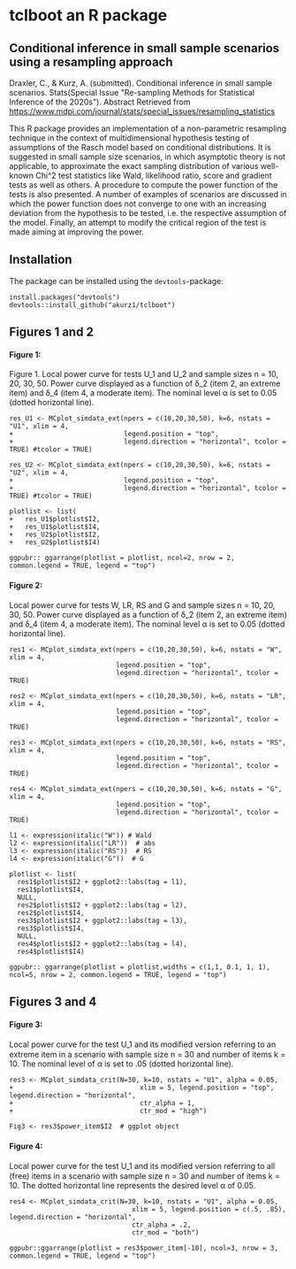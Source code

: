 # tclboot an R package
## Conditional inference in small sample scenarios using a resampling approach


Draxler, C., & Kurz, A. (submitted). Conditional inference in small sample scenarios. Stats(Special Issue "Re-sampling Methods for Statistical Inference of the 2020s"). Abstract Retrieved from https://www.mdpi.com/journal/stats/special_issues/resampling_statistics

This R package provides an implementation of a non-parametric resampling technique in the context of multidimensional hypothesis testing of assumptions of the Rasch model based on conditional distributions. It is suggested in small sample size scenarios, in which asymptotic theory is not applicable, to approximate the exact sampling distribution of various well-known Chi^2 test statistics like Wald, likelihood ratio, score and gradient tests as well as others. A procedure to compute the power function of the tests is also presented. A number of examples of scenarios are discussed in which the power function does not converge to one with an increasing deviation from the hypothesis to be tested, i.e. the respective assumption of the model. Finally, an attempt to modify the critical region of the test is made aiming at improving the power.


## Installation


The package can be installed using the `devtools`-package:

```
install.packages("devtools")
devtools::install_github("akurz1/tclboot")
```

## Figures 1 and 2

#### Figure 1:
Figure 1. Local power curve for tests U_1 and U_2 and sample sizes n = 10, 20, 30, 50. Power curve displayed as a function of δ_2 (item 2, an extreme item) and δ_4 (item 4, a moderate item). The nominal level α is set to 0.05 (dotted horizontal line).

```
res_U1 <- MCplot_simdata_ext(npers = c(10,20,30,50), k=6, nstats = "U1", xlim = 4,
+                            legend.position = "top",
+                            legend.direction = "horizontal", tcolor = TRUE) #tcolor = TRUE)

res_U2 <- MCplot_simdata_ext(npers = c(10,20,30,50), k=6, nstats = "U2", xlim = 4,
+                            legend.position = "top",
+                            legend.direction = "horizontal", tcolor = TRUE) #tcolor = TRUE)

plotlist <- list(
+   res_U1$plotlist$I2,
+   res_U1$plotlist$I4,
+   res_U2$plotlist$I2,
+   res_U2$plotlist$I4)

ggpubr:: ggarrange(plotlist = plotlist, ncol=2, nrow = 2, common.legend = TRUE, legend = "top")
```

#### Figure 2:
Local power curve for tests W, LR, RS and G and sample sizes n = 10, 20, 30, 50. Power curve displayed as a function of δ_2 (item 2, an extreme item) and δ_4 (item 4, a moderate item). The nominal level α is set to 0.05 (dotted horizontal line).

```
res1 <- MCplot_simdata_ext(npers = c(10,20,30,50), k=6, nstats = "W", xlim = 4,
                           legend.position = "top",
                           legend.direction = "horizontal", tcolor = TRUE)

res2 <- MCplot_simdata_ext(npers = c(10,20,30,50), k=6, nstats = "LR", xlim = 4,
                           legend.position = "top",
                           legend.direction = "horizontal", tcolor = TRUE)
                           
res3 <- MCplot_simdata_ext(npers = c(10,20,30,50), k=6, nstats = "RS", xlim = 4,
                           legend.position = "top",
                           legend.direction = "horizontal", tcolor = TRUE)

res4 <- MCplot_simdata_ext(npers = c(10,20,30,50), k=6, nstats = "G", xlim = 4,
                           legend.position = "top",
                           legend.direction = "horizontal", tcolor = TRUE)

l1 <- expression(italic("W")) # Wald
l2 <- expression(italic("LR"))  # abs
l3 <- expression(italic("RS"))  # RS
l4 <- expression(italic("G"))  # G

plotlist <- list(
  res1$plotlist$I2 + ggplot2::labs(tag = l1),
  res1$plotlist$I4,
  NULL,
  res2$plotlist$I2 + ggplot2::labs(tag = l2),
  res2$plotlist$I4,
  res3$plotlist$I2 + ggplot2::labs(tag = l3),
  res3$plotlist$I4,
  NULL,
  res4$plotlist$I2 + ggplot2::labs(tag = l4),
  res4$plotlist$I4)

ggpubr:: ggarrange(plotlist = plotlist,widths = c(1,1, 0.1, 1, 1),  ncol=5, nrow = 2, common.legend = TRUE, legend = "top")

```



## Figures 3 and 4 

#### Figure 3: 

Local power curve for the test U_1 and its modiﬁed version referring to an extreme item in a scenario with sample size n = 30 and number of items k = 10. The nominal level of α is set to .05 (dotted horizontal line).
```
res3 <- MCplot_simdata_crit(N=30, k=10, nstats = "U1", alpha = 0.05,
+                                xlim = 5, legend.position = "top", legend.direction = "horizontal",
+                                ctr_alpha = 1,
+                                ctr_mod = "high")

Fig3 <- res3$power_item$I2  # ggplot object
```

#### Figure 4: 

Local power curve for the test U_1 and its modiﬁed version referring to all (free) items in a scenario with sample size n = 30 and number of items k = 10. The dotted horizontal line represents the desired level α of 0.05.
```
res4 <- MCplot_simdata_crit(N=30, k=10, nstats = "U1", alpha = 0.05,
                               xlim = 5, legend.position = c(.5, .85), legend.direction = "horizontal",
                               ctr_alpha = .2,
                               ctr_mod = "both")

ggpubr::ggarrange(plotlist = res3$power_item[-10], ncol=3, nrow = 3, common.legend = TRUE, legend = "top")
```


